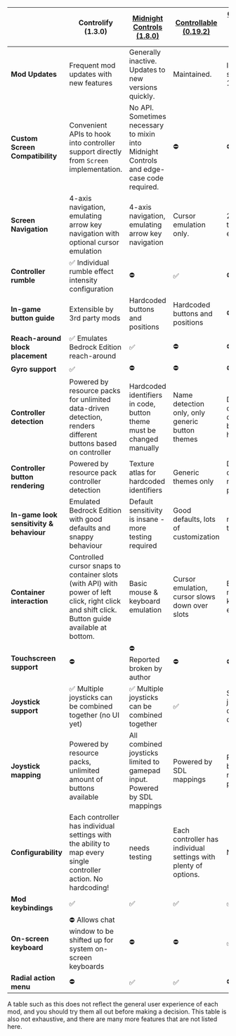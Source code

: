 |                                          | Controlify (1.3.0)                                                                                                                             | [Midnight Controls (1.8.0)](https://github.com/TeamMidnightDust/MidnightControls)        | [Controllable (0.19.2)](https://mrcrayfish.com/mods/controllable) | [Controller Support Mod (8.0.4)](https://github.com/Stereowalker/Controller-Support-Mod) |
|------------------------------------------|------------------------------------------------------------------------------------------------------------------------------------------------|------------------------------------------------------------------------------------------|-------------------------------------------------------------------|------------------------------------------------------------------------------------------|
| **Mod Updates**                          | Frequent mod updates with new features                                                                                                         | Generally inactive. Updates to new versions quickly.                                     | Maintained.                                                       | Inactive, stuck on 1.19.3                                                                |
| **Custom Screen Compatibility**          | Convenient APIs to hook into controller support directly from `Screen` implementation.                                                         | No API. Sometimes necessary to mixin into Midnight Controls and edge-case code required. | ⛔                                                                 | ⛔                                                                                        |
| **Screen Navigation**                    | 4-axis navigation, emulating arrow key navigation with optional cursor emulation                                                               | 4-axis navigation, emulating arrow key navigation                                        | Cursor emulation only.                                            | 2-axis tab-key emulation                                                                 |
| **Controller rumble**                    | ✅ Individual rumble effect intensity configuration                                                                                             | ⛔                                                                                        | ✅                                                                 | ⛔                                                                                        |
| **In-game button guide**                 | Extensible by 3rd party mods                                                                                                                   | Hardcoded buttons and positions                                                           | Hardcoded buttons and positions                                   | ⛔                                                                                        |
| **Reach-around block placement**         | ✅ Emulates Bedrock Edition reach-around                                                                                                        | ✅                                                                                        | ⛔                                                                 | ⛔                                                                                        |
| **Gyro support**                         | ✅                                                                                                                                              | ⛔                                                                                        | ⛔                                                                 | ⛔                                                                                        |
| **Controller detection**                 | Powered by resource packs for unlimited data-driven detection, renders different buttons based on controller                                   | Hardcoded identifiers in code, button theme must be changed manually                     | Name detection only, only generic button themes                   | Data-driven detection but seems hardcoded                                                |
| **Controller button rendering**          | Powered by resource pack controller detection                                                                                                  | Texture atlas for hardcoded identifiers                                                  | Generic themes only                                               | Data-driven resource packs                                                               |
| **In-game look sensitivity & behaviour** | Emulated Bedrock Edition with good defaults and snappy behaviour                                                                               | Default sensitivity is insane - more testing required                                    | Good defaults, lots of customization                              | needs testing                                                                            |
| **Container interaction**                | Controlled cursor snaps to container slots (with API) with power of left click, right click and shift click. Button guide available at bottom. | Basic mouse & keyboard emulation                                                         | Cursor emulation, cursor slows down over slots                    | Basic mouse & keyboard emulation                                                         |
| **Touchscreen support**                  | ⛔                                                                                                                                              | ⛔ Reported broken by author                                                              | ⛔                                                                 | ⛔                                                                                        |
| **Joystick support**                     | ✅ Multiple joysticks can be combined together (no UI yet)                                                                                      | ✅ Multiple joysticks can be combined together                                            | ✅                                                                 | Single joysticks data-driven                                                             |
| **Joystick mapping**                     | Powered by resource packs, unlimited amount of buttons available                                                                               | All combined joysticks limited to gamepad input. Powered by SDL mappings                 | Powered by SDL mappings                                           | Powered by resource packs                                                                |
| **Configurability**                      | Each controller has individual settings with the ability to map every single controller action. No hardcoding!                                 | needs testing                                                                            | Each controller has individual settings with plenty of options.   | None                                                                                     |
| **Mod keybindings**                      | ✅                                                                                                                                              | ✅                                                                                        | ✅                                                                 | ✅                                                                                        |
| **On-screen keyboard**                   | ⛔ Allows chat window to be shifted up for system on-screen keyboards                                                                           | ⛔                                                                                        | ⛔                                                                 | ✅                                                                                        |
| **Radial action menu**                   | ⛔                                                                                                                                              | ✅                                                                                        | ✅                                                                 | ⛔                                                                                        |

A table such as this does not reflect the general user experience of each mod, and you should try them all out before making
a decision. This table is also not exhaustive, and there are many more features that are not listed here.
